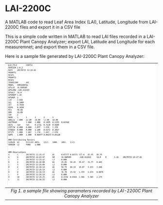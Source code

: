 # LAI-2200C
A MATLAB code to read Leaf Area Index (LAI), Latitude, Longitude from LAI-2200C files and export it in a CSV file

This is a simple code written in MATLAB to read LAI files recorded in a LAI-2200C Plant Canopy Analyzer; export LAI, Latitude and Longitude for each measuremnet; and export them in a CSV file.

Here is a sample file generated by LAI-2200C Plant Canopy Analyzer:

| ![](https://github.com/Mahyarona/LAI-2200C/blob/master/LAI01.PNG) | 
|:--:| 
| *Fig 1. a sample file showing paramaters recorded by LAI-2200C Plant Canopy Analyzer* |
